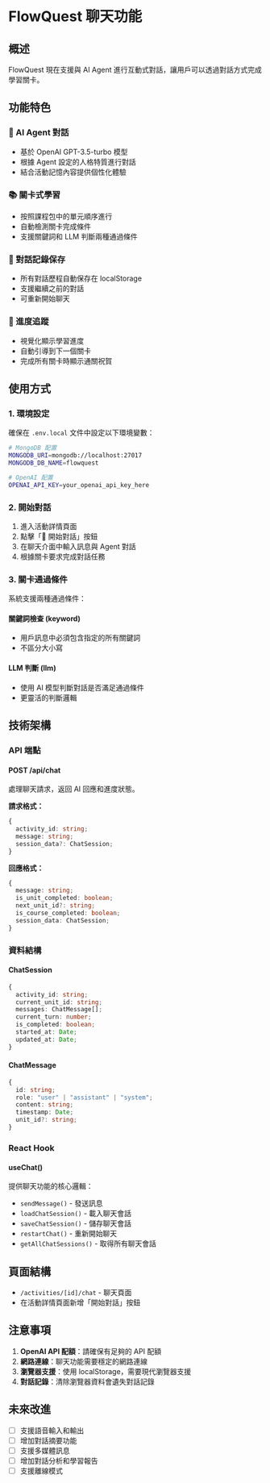 # FlowQuest 聊天功能

## 概述

FlowQuest 現在支援與 AI Agent 進行互動式對話，讓用戶可以透過對話方式完成學習關卡。

## 功能特色

### 🤖 AI Agent 對話
- 基於 OpenAI GPT-3.5-turbo 模型
- 根據 Agent 設定的人格特質進行對話
- 結合活動記憶內容提供個性化體驗

### 📚 關卡式學習
- 按照課程包中的單元順序進行
- 自動檢測關卡完成條件
- 支援關鍵詞和 LLM 判斷兩種通過條件

### 💾 對話記錄保存
- 所有對話歷程自動保存在 localStorage
- 支援繼續之前的對話
- 可重新開始聊天

### 🎯 進度追蹤
- 視覺化顯示學習進度
- 自動引導到下一個關卡
- 完成所有關卡時顯示通關祝賀

## 使用方式

### 1. 環境設定

確保在 `.env.local` 文件中設定以下環境變數：

```bash
# MongoDB 配置
MONGODB_URI=mongodb://localhost:27017
MONGODB_DB_NAME=flowquest

# OpenAI 配置
OPENAI_API_KEY=your_openai_api_key_here
```

### 2. 開始對話

1. 進入活動詳情頁面
2. 點擊「💬 開始對話」按鈕
3. 在聊天介面中輸入訊息與 Agent 對話
4. 根據關卡要求完成對話任務

### 3. 關卡通過條件

系統支援兩種通過條件：

#### 關鍵詞檢查 (keyword)
- 用戶訊息中必須包含指定的所有關鍵詞
- 不區分大小寫

#### LLM 判斷 (llm)
- 使用 AI 模型判斷對話是否滿足通過條件
- 更靈活的判斷邏輯

## 技術架構

### API 端點

#### POST /api/chat
處理聊天請求，返回 AI 回應和進度狀態。

**請求格式：**
```typescript
{
  activity_id: string;
  message: string;
  session_data?: ChatSession;
}
```

**回應格式：**
```typescript
{
  message: string;
  is_unit_completed: boolean;
  next_unit_id?: string;
  is_course_completed: boolean;
  session_data: ChatSession;
}
```

### 資料結構

#### ChatSession
```typescript
{
  activity_id: string;
  current_unit_id: string;
  messages: ChatMessage[];
  current_turn: number;
  is_completed: boolean;
  started_at: Date;
  updated_at: Date;
}
```

#### ChatMessage
```typescript
{
  id: string;
  role: "user" | "assistant" | "system";
  content: string;
  timestamp: Date;
  unit_id?: string;
}
```

### React Hook

#### useChat()
提供聊天功能的核心邏輯：

- `sendMessage()` - 發送訊息
- `loadChatSession()` - 載入聊天會話
- `saveChatSession()` - 儲存聊天會話
- `restartChat()` - 重新開始聊天
- `getAllChatSessions()` - 取得所有聊天會話

## 頁面結構

- `/activities/[id]/chat` - 聊天頁面
- 在活動詳情頁面新增「開始對話」按鈕

## 注意事項

1. **OpenAI API 配額**：請確保有足夠的 API 配額
2. **網路連線**：聊天功能需要穩定的網路連線
3. **瀏覽器支援**：使用 localStorage，需要現代瀏覽器支援
4. **對話記錄**：清除瀏覽器資料會遺失對話記錄

## 未來改進

- [ ] 支援語音輸入和輸出
- [ ] 增加對話摘要功能
- [ ] 支援多媒體訊息
- [ ] 增加對話分析和學習報告
- [ ] 支援離線模式
